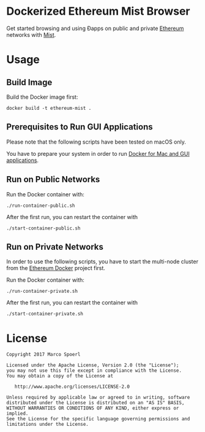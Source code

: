 # Dockerized Ethereum Mist Browser

Get started browsing and using Ðapps on public and private [Ethereum](https://ethereum.org/) networks with [Mist](https://github.com/ethereum/mist).

# Usage

## Build Image

Build the Docker image first:

```
docker build -t ethereum-mist .
```

## Prerequisites to Run GUI Applications

Please note that the following scripts have been tested on macOS only.

You have to prepare your system in order to run [Docker for Mac and GUI applications](https://fredrikaverpil.github.io/2016/07/31/docker-for-mac-and-gui-applications/).

## Run on Public Networks

Run the Docker container with:

```
./run-container-public.sh

```

After the first run, you can restart the container with

```
./start-container-public.sh
```

## Run on Private Networks

In order to use the following scripts, you have to start the multi-node cluster from the [Ethereum Docker](https://github.com/Capgemini-AIE/ethereum-docker) project first.

Run the Docker container with:

```
./run-container-private.sh
```

After the first run, you can restart the container with

```
./start-container-private.sh
```

# License

    Copyright 2017 Marco Spoerl

    Licensed under the Apache License, Version 2.0 (the "License");
    you may not use this file except in compliance with the License.
    You may obtain a copy of the License at

       http://www.apache.org/licenses/LICENSE-2.0

    Unless required by applicable law or agreed to in writing, software
    distributed under the License is distributed on an "AS IS" BASIS,
    WITHOUT WARRANTIES OR CONDITIONS OF ANY KIND, either express or implied.
    See the License for the specific language governing permissions and
    limitations under the License.


